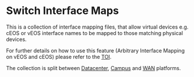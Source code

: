 # Switch Interface Maps
This is a collection of interface mapping files, that allow virtual devices e.g. cEOS or vEOS interface names to be mapped to those matching physical devices. 

For further details on how to use this feature (Arbitrary Interface Mapping on vEOS and cEOS) please refer to the [TOI](https://www.arista.com/en/support/toi/eos-4-28-0f/16545-arbitrary-interface-mapping-on-veos-ceos).

The collection is split between [Datacenter](./Datacenter/), [Campus](./Campus/) and [WAN](./WAN/) platforms.
